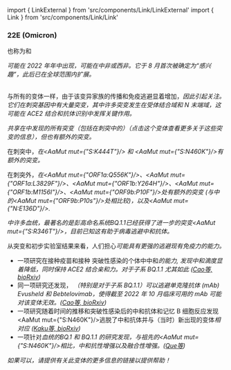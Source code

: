import { LinkExternal } from 'src/components/Link/LinkExternal'
import { Link } from 'src/components/Link/Link'




<MdxContent filepath="VoCHeader.md'" />

### 22E (Omicron)
也称为<Lin name="BQ.1" />和<Who name="Omicron" />

<MdxContent filepath="OmicronHeader.md'" />

<Var name="22E (Omicron)"/> 可能在 2022 年年中出现，可能在中非或西非。它于 8 月首次被确定为“感兴趣”，此后已在全球范围内扩展。
<br/><br/>

与所有的<Who name="Omicron" />变体一样，由于该变异家族的传播和免疫逃避显着增加，<Var name="22E (Omicron)" prefix=""/>因此引起关注。它们在刺突基因中有大量突变，其中许多突变发生在受体结合域和 N 末端域，这可能在 ACE2 结合和抗体识别中发挥关键作用。
<br/>

<Var name="22E (Omicron)" prefix=""/>共享在<Var name="22B (Omicron)" prefix=""/>中发现的所有突变（包括在刺突中的）（点击这个变体查看更多关于这些突变的信息），但也有额外的突变。
<br/>

在刺突中，<Var name="22E (Omicron)" prefix=""/>在<AaMut mut={"S:K444T"}/> 和 <AaMut mut={"S:N460K"}/>有额外的突变。

在刺突外，<Var name="22E (Omicron)" prefix=""/>在<AaMut mut={"ORF1a:Q556K"}/>、<AaMut mut={"ORF1a:L3829F"}/>、<AaMut mut={"ORF1b:Y264H"}/>、<AaMut mut={"ORF1b:M1156I"}/>、<AaMut mut={"ORF9b:P10F"}/>处有额外的突变 (与<Var name="22B (Omicron)" prefix=""/>中的<AaMut mut={"ORF9b:P10s"}/>处相比较)，以及<AaMut mut={"N:E136D"}/>. 
<br />

<Var name="22E (Omicron)" prefix=""/>中许多血统，最著名的是彭高命名系统BQ.1.1已经获得了进一步的突变<AaMut mut={"S:R346T"}/>，目前已知这有助于病毒逃避中和抗体。

从突变和初步实验室结果来看，人们担心<Var name="22E (Omicron)" prefix=""/>可能具有更强的逃避现有免疫力的能力。
- 一项研究在接种疫苗和接种 <Who name="Omicron" /> 突破性感染的个体中中和<Var name="22E (Omicron)" prefix=""/>的能力, 发现中和滴度显着降低，同时保持 ACE2 结合亲和力。对于子系 BQ.1.1 尤其如此 ([Cao等, bioRxiv](https://www.biorxiv.org/content/10.1101/2022.09.15.507787v3))
- 同一项研究还发现，<Var name="22E (Omicron)" prefix=""/> （特别是对于子系 BQ.1.1）可以逃避单克隆抗体 (mAb) Evusheld 和 Bebtelovimab，使得截至 2022 年 10 月临床可用的 mAb 可能对该变体无效。([Cao等, bioRxiv](https://www.biorxiv.org/content/10.1101/2022.09.15.507787v3))
- 一项研究随着时间的推移和突破性感染后的中和抗体和记忆 B 细胞反应发现<AaMut mut={"S:N460K"}/>逃脱了中和抗体并与（当时）新出现的变体<Var name="22E (Omicron)" prefix=""/>相对应 ([Kaku等, bioRxiv](https://www.biorxiv.org/content/10.1101/2022.09.21.508922v1.full))
- 一项针对<Var name="22E (Omicron)" prefix=""/>血统的BQ.1 和 BQ.1.1 的研究发现，与祖先<Var name="22B (Omicron)" prefix=""/>的<AaMut mut={"S:N460K"}/>相比，中和抗性增强以及融合性增强。([Que等](https://www.biorxiv.org/content/10.1101/2022.10.19.512891v1.full.pdf))


_如果可以，请提供有关此变体的更多信息的链接以提供帮助！_





